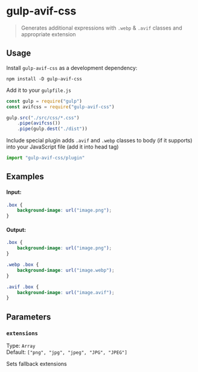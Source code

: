 # gulp-avif-css

> Generates additional expressions with `.webp` & `.avif` classes and appropriate extension

## Usage

Install `gulp-avif-css` as a development dependency:

```shell
npm install -D gulp-avif-css
```

Add it to your `gulpfile.js`

```javascript
const gulp = require("gulp")
const avifcss = require("gulp-avif-css")

gulp.src("./src/css/*.css")
    .pipe(avifcss())
    .pipe(gulp.dest("./dist"))
```

Include special plugin adds `.avif` and `.webp` classes to body (if it supports) into your JavaScript file (add it into head tag)

```javascript
import "gulp-avif-css/plugin"
```

## Examples

#### Input:

```css
.box {
    background-image: url("image.png");
}
```

#### Output:

```css
.box {
    background-image: url("image.png");
}

.webp .box {
    background-image: url("image.webp");
}

.avif .box {
    background-image: url("image.avif");
}
```

## Parameters

### `extensions`
Type: `Array`\
Default: `["png", "jpg", "jpeg", "JPG", "JPEG"]`

Sets fallback extensions
